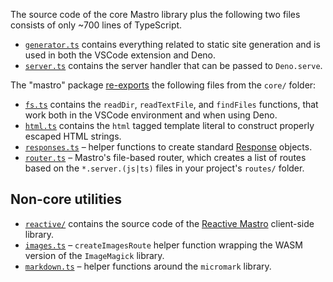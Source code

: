 The source code of the core Mastro library plus the following two files consists of only ~700 lines of TypeScript.

- [`generator.ts`](generator.ts) contains everything related to static site generation and is used in both the VSCode extension and Deno.
- [`server.ts`](server.ts) contains the server handler that can be passed to `Deno.serve`.

The "mastro" package [re-exports](core/index.ts) the following files from the `core/` folder:

- [`fs.ts`](core/fs.ts) contains the `readDir`, `readTextFile`, and `findFiles` functions, that work both in the VSCode environment and when using Deno.
- [`html.ts`](core/html.ts) contains the `html` tagged template literal to construct properly escaped HTML strings.
- [`responses.ts`](core/responses.ts) – helper functions to create standard [Response](https://developer.mozilla.org/en-US/docs/Web/API/Response) objects.
- [`router.ts`](core/router.ts) – Mastro's file-based router, which creates a list of routes based on the `*.server.(js|ts)` files in your project's `routes/` folder.


## Non-core utilities

- [`reactive/`](reactive/) contains the source code of the [Reactive Mastro](https://mastrojs.github.io/reactive/) client-side library.
- [`images.ts`](images.ts) – `createImagesRoute` helper function wrapping the WASM version of the `ImageMagick` library.
- [`markdown.ts`](markdown.ts) – helper functions around the `micromark` library.
